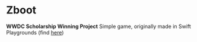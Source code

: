 # Zboot
**WWDC Scholarship Winning Project**
Simple game, originally made in Swift Playgrounds (find [here](https://github.com/ekranac/Zboot-Playground))
